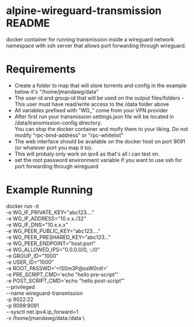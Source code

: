 # alpine-wireguard-transmission README

docker container for running transmission inside a wireguard network namespace with ssh server that allows port forwarding through wireguard.

# Requirements

 * Create a folder to map that will store torrents and config in the example below it's "/home/jmandawg/data"
 * The user-id and group-id that will be used on the output files/folders - This user must have read/write access to the /data folder above
 * All variables prefixed with "WG_" come from your VPN provider
 * After first run your transmission settings.json file will be located in /data/transmission-config directory.  
   You can stop the docker container and moify them to your liking.  Do not modify "rpc-bind-address" or "rpc-whitelist"
 * The web interface should be available on the docker host on port 9091 (or whatever port you map it to).
 * This will probaly only work on ipv4 as that's all i can test on.
 * set the root password environment variable if you want to use ssh for port forwarding through wireguard

# Example Running

docker run -it \
  -e WG_IF_PRIVATE_KEY="abc123...." \
  -e WG_IF_ADDRESS="10.x.x./32" \
  -e WG_IF_DNS="10.x.x.x" \
  -e WG_PEER_PUBLIC_KEY="abc123...." \
  -e WG_PEER_PRESHARED_KEY="abc123..." \
  -e WG_PEER_ENDPOINT="host:port" \
  -e WG_ALLOWED_IPS="0.0.0.0/0, ::/0" \
  -e GROUP_ID="1000" \
  -e USER_ID="1000" \
  -e ROOT_PASSWD='=!S0m3P@ssW0rd!=' \
  -e PRE_SCRIPT_CMD='echo "hello pre-script"' \
  -e POST_SCRIPT_CMD='echo "hello post-script"' \
  --privileged \
  --name wireguard-transmission \
  -p 9022:22 \
  -p 9099:9091 \
  --sysctl net.ipv4.ip_forward=1 \
  -v /home/jmandawg/data:/data \

